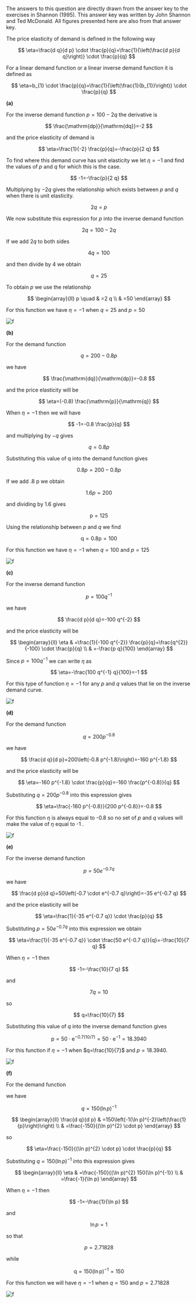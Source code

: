 The answers to this question are directly drawn from the answer key to the exercises in Shannon (1995). This answer key was written by John Shannon and Ted McDonald.  All figures presented here are also from that answer key.


The price elasticity of demand is defined in the following way

$$
\eta=\frac{d q}{d p} \cdot \frac{p}{q}=\frac{1}{\left(\frac{d p}{d q}\right)} \cdot \frac{p}{q}
$$

For a linear demand function or a linear inverse demand function it is defined as

$$
\eta=b_{1} \cdot \frac{p}{q}=\frac{1}{\left(\frac{1}{b_{1}}\right)} \cdot \frac{p}{q}
$$

**(a)**

For the inverse demand function $p=100-2 q$ the derivative is

$$
\frac{\mathrm{dp}}{\mathrm{dq}}=-2
$$

and the price elasticity of demand is

$$
\eta=\frac{1}{-2} \frac{p}{q}=-\frac{p}{2 q}
$$

To find where this demand curve has unit elasticity we let $\eta=-1$ and find the values of $p$ and $q$ for which this is the case.

$$
-1=-\frac{p}{2 q}
$$

Multiplying by $-2 q$ gives the relationship which exists between $p$ and $q$ when there is unit elasticity.

$$
2 q=p
$$

We now substitute this expression for $p$ into the inverse demand function

$$
2 q=100-2 q
$$

If we add $2 q$ to both sides

$$
4 q=100
$$

and then divide by 4 we obtain

$$
q=25
$$

To obtain $p$ we use the relationship

$$
\begin{array}{ll}
p \quad & =2 q \\
& =50
\end{array}
$$

For this function we have $\eta=-1$ when $q=25$ and $p=50$

![f](_static/img/epsilon/aq3a.jpg)

**(b)**

For the demand function

$$
q=200-0.8 p
$$

we have

$$
\frac{\mathrm{dq}}{\mathrm{dp}}=-0.8
$$

and the price elasticity will be

$$
\eta=(-0.8) \frac{\mathrm{p}}{\mathrm{q}}
$$

When $\eta=-1$ then we will have

$$
-1=-0.8 \frac{p}{q}
$$

and multiplying by $-q$ gives

$$
q=0.8 p
$$

Substituting this value of $\mathrm{q}$ into the demand function gives

$$
0.8 p=200-0.8 p
$$

If we add .8 p we obtain

$$
1.6 p=200
$$

and dividing by 1.6 gives

$$
\mathrm{p}=125
$$

Using the relationship between $p$ and $q$ we find

$$
\mathrm{q}=0.8 \mathrm{p}=100
$$

For this function we have $\eta=-1$ when $q=100$ and $p=125$

![f](_static/img/epsilon/aq3b.jpg)



**(c)**

For the inverse demand function

$$
p=100 q^{-1}
$$

we have

$$
\frac{d p}{d q}=-100 q^{-2}
$$

and the price elasticity will be

$$
\begin{array}{ll}
\eta & =\frac{1}{-100 q^{-2}} \frac{p}{q}=\frac{q^{2}}{-100} \cdot \frac{p}{q} \\
& =-\frac{p q}{100}
\end{array}
$$

Since $p=100 q^{-1}$ we can write $\eta$ as

$$
\eta=-\frac{100 q^{-1} q}{100}=-1
$$

For this type of function $\eta=-1$ for any $p$ and $q$ values that lie on the inverse demand curve.

![f](_static/img/epsilon/aq3c.jpg)



**(d)**

For the demand function

$$
q=200 p^{-0.8}
$$

we have

$$
\frac{d q}{d p}=200\left(-0.8 p^{-1.8}\right)=-160 p^{-1.8}
$$

and the price elasticity will be

$$
\eta=-160 p^{-1.8} \cdot \frac{p}{q}=-160 \frac{p^{-0.8}}{q}
$$

Substituting $q=200 p^{-0.8}$ into this expression gives

$$
\eta=\frac{-160 p^{-0.8}}{200 p^{-0.8}}=-0.8
$$

For this function $\eta$ is always equal to -0.8 so no set of $p$ and $q$ values will make the value of $\eta$ equal to -1 .

![f](_static/img/epsilon/aq3d.jpg)



**(e)**

For the inverse demand function

$$
p=50 e^{-0.7 q}
$$

we have

$$
\frac{d p}{d q}=50\left(-0.7 \cdot e^{-0.7 q}\right)=-35 e^{-0.7 q}
$$

and the price elasticity will be

$$
\eta=\frac{1}{-35 e^{-0.7 q}} \cdot \frac{p}{q}
$$

Substituting $p=50 e^{-0.7 q}$ into this expression we obtain

$$
\eta=\frac{1}{-35 e^{-0.7 q}} \cdot \frac{50 e^{-0.7 q}}{q}=-\frac{10}{7 q}
$$

When $\eta=-1$ then

$$
-1=-\frac{10}{7 q}
$$

and

$$
7 q=10
$$

so

$$
q=\frac{10}{7}
$$

Substituting this value of $q$ into the inverse demand function gives

$$
\mathrm{p}=50 \cdot \mathrm{e}^{-0.7(10 / 7)}=50 \cdot \mathrm{e}^{-1}=18.3940
$$

For this function if $\eta=-1$ when $q=\frac{10}{7}$ and $p=18.3940$.

![f](_static/img/epsilon/aq3e.jpg)



**(f)**

For the demand function

we have

$$
q=150(\ln p)^{-1}
$$

$$
\begin{array}{ll}
\frac{d q}{d p} & =150\left(-1(\ln p)^{-2}\left(\frac{1}{p}\right)\right) \\
& =\frac{-150}{(\ln p)^{2} \cdot p}
\end{array}
$$

so

$$
\eta=\frac{-150}{(\ln p)^{2} \cdot p} \cdot \frac{p}{q}
$$

Substituting $q=150(\operatorname{ln} p)^{-1}$ into this expression gives

$$
\begin{array}{ll}
\eta & =\frac{-150}{(\ln p)^{2} 150(\ln p)^{-1}} \\
& =\frac{-1}{\ln p}
\end{array}
$$

When $\eta=-1$ then

$$
-1=-\frac{1}{\ln p}
$$

and

$$
\ln p=1
$$

so that

$$
p=2.71828
$$

while

$$
\mathrm{q}=150(\ln \mathrm{p})^{-1}=150
$$

For this function we will have $\eta=-1$ when $q=150$ and $p=2.71828$

![f](_static/img/epsilon/aq3f.jpg)
